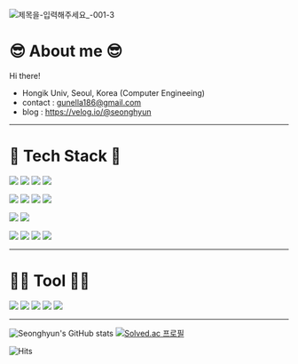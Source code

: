 ![제목을-입력해주세요_-001-3](https://user-images.githubusercontent.com/74903102/164889726-499b0f06-08c2-4587-a9e0-b058262990ca.jpg)


# 😎 About me 😎
Hi there!
* Hongik Univ, Seoul, Korea (Computer Engineeing)
* contact : gunella186@gmail.com
* blog : https://velog.io/@seonghyun
*****

# 🍎 Tech Stack 🍎
<img src="https://img.shields.io/badge/Python-3776AB?style=for-the-badge&logo=Python&logoColor=white"> <img src="https://img.shields.io/badge/C++-00599C?style=for-the-badge&logo=c%2B%2B&logoColor=white"> <img src="https://img.shields.io/badge/C-A8B9CC?style=for-the-badge&logo=C&logoColor=white"> <img src="https://img.shields.io/badge/JavaScript-F7DF1E?style=for-the-badge&logo=JavaScript&logoColor=white">

<img src="https://img.shields.io/badge/React-61DAFB?style=for-the-badge&logo=React&logoColor=white"> <img src="https://img.shields.io/badge/Node.Js-339933?style=for-the-badge&logo=Node.Js&logoColor=white"> <img src="https://img.shields.io/badge/PostgresSQL-4169E1?style=for-the-badge&logo=PostgresSQL&logoColor=white"> <img src="https://img.shields.io/badge/MongoDB-47A248?style=for-the-badge&logo=MongoDB&logoColor=white">

<img src="https://img.shields.io/badge/HTML5-E34F26?style=for-the-badge&logo=HTML5&logoColor=white"> <img src="https://img.shields.io/badge/CSS3-1572B6?style=for-the-badge&logo=CSS3&logoColor=white">

<img src="https://img.shields.io/badge/Docker-2496ED?style=for-the-badge&logo=Docker&logoColor=white"> <img src="https://img.shields.io/badge/AmazonAWS-232F3E?style=for-the-badge&logo=AmazonAWS&logoColor=white"> <img src="https://img.shields.io/badge/Jenkins-D24939?style=for-the-badge&logo=Jenkins&logoColor=white"> <img src="https://img.shields.io/badge/Kubernetes-326CE5?style=for-the-badge&logo=Kubernetes&logoColor=white">
*****

# 👌🏻 Tool 👌🏻
<img src="https://img.shields.io/badge/Git-F05032?style=for-the-badge&logo=Git&logoColor=white"> <img src="https://img.shields.io/badge/GitHub-181717?style=for-the-badge&logo=GitHub&logoColor=white"> <img src="https://img.shields.io/badge/Slack-4A154B?style=for-the-badge&logo=Slack&logoColor=white"> <img src="https://img.shields.io/badge/Notion-000000?style=for-the-badge&logo=Notion&logoColor=white"> <img src="https://img.shields.io/badge/Discord-5865F2?style=for-the-badge&logo=Discord&logoColor=white">
***

![Seonghyun's GitHub stats](https://github-readme-stats.vercel.app/api?username=seonghyun97&show_icons=true&theme=radical)
[![Solved.ac
프로필](http://mazassumnida.wtf/api/v2/generate_badge?boj=ddiamond97)](https://solved.ac/ddiamond97)

![Hits](https://hits.seeyoufarm.com/api/count/incr/badge.svg?url=https://github.com/seonghyun97)
